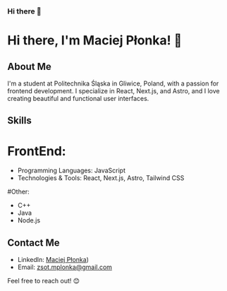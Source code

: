 ### Hi there 👋

# Hi there, I'm Maciej Płonka! 👋

## About Me

I'm a student at Politechnika Śląska in Gliwice, Poland, with a passion for frontend development. I specialize in React, Next.js, and Astro, and I love creating beautiful and functional user interfaces.

## Skills

# FrontEnd:
- Programming Languages: JavaScript
- Technologies & Tools: React, Next.js, Astro, Tailwind CSS

#Other:
- C++
- Java
- Node.js

## Contact Me

- LinkedIn: [Maciej Płonka](https://www.linkedin.com/in/maciej-p%C5%82onka-25a9b9299/))
- Email: [zsot.mplonka@gmail.com](mailto:zsot.mplonka@gmail.com)

Feel free to reach out! 😊
